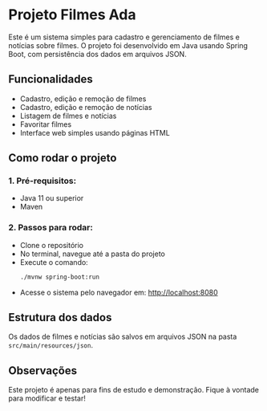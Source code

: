 # Projeto Filmes Ada

Este é um sistema simples para cadastro e gerenciamento de filmes e notícias sobre filmes. O projeto foi desenvolvido em Java usando Spring Boot, com persistência dos dados em arquivos JSON.

## Funcionalidades

* Cadastro, edição e remoção de filmes
* Cadastro, edição e remoção de notícias
* Listagem de filmes e notícias
* Favoritar filmes
* Interface web simples usando páginas HTML

## Como rodar o projeto

### 1. Pré-requisitos:

* Java 11 ou superior
* Maven

### 2. Passos para rodar:

* Clone o repositório
* No terminal, navegue até a pasta do projeto
* Execute o comando:
    ```bash
    ./mvnw spring-boot:run
    ```
* Acesse o sistema pelo navegador em: [http://localhost:8080](http://localhost:8080)

## Estrutura dos dados

Os dados de filmes e notícias são salvos em arquivos JSON na pasta `src/main/resources/json`.

## Observações

Este projeto é apenas para fins de estudo e demonstração.
Fique à vontade para modificar e testar!
